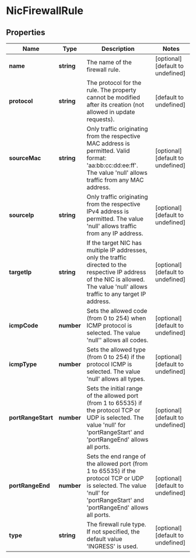 # NicFirewallRule

## Properties
| Name | Type | Description | Notes |
| ------------ | ------------- | ------------- | ------------- |
| **name** | **string** | The name of the firewall rule. | [optional] [default to undefined] |
| **protocol** | **string** | The protocol for the rule. The property cannot be modified after its creation (not allowed in update requests). | [default to undefined] |
| **sourceMac** | **string** | Only traffic originating from the respective MAC address is permitted. Valid format: \'aa:bb:cc:dd:ee:ff\'. The value \'null\' allows traffic from any MAC address. | [optional] [default to undefined] |
| **sourceIp** | **string** | Only traffic originating from the respective IPv4 address is permitted. The value \'null\' allows traffic from any IP address. | [optional] [default to undefined] |
| **targetIp** | **string** | If the target NIC has multiple IP addresses, only the traffic directed to the respective IP address of the NIC is allowed. The value \'null\' allows traffic to any target IP address. | [optional] [default to undefined] |
| **icmpCode** | **number** | Sets the allowed code (from 0 to 254) when ICMP protocol is selected. The value \'null\'\' allows all codes. | [optional] [default to undefined] |
| **icmpType** | **number** | Sets the allowed type (from 0 to 254) if the protocol ICMP is selected. The value \'null\' allows all types. | [optional] [default to undefined] |
| **portRangeStart** | **number** | Sets the initial range of the allowed port (from 1 to 65535) if the protocol TCP or UDP is selected. The value \'null\' for \'portRangeStart\' and \'portRangeEnd\' allows all ports. | [optional] [default to undefined] |
| **portRangeEnd** | **number** | Sets the end range of the allowed port (from 1 to 65535) if the protocol TCP or UDP is selected. The value \'null\' for \'portRangeStart\' and \'portRangeEnd\' allows all ports. | [optional] [default to undefined] |
| **type** | **string** | The firewall rule type. If not specified, the default value \'INGRESS\' is used. | [optional] [default to undefined] |


